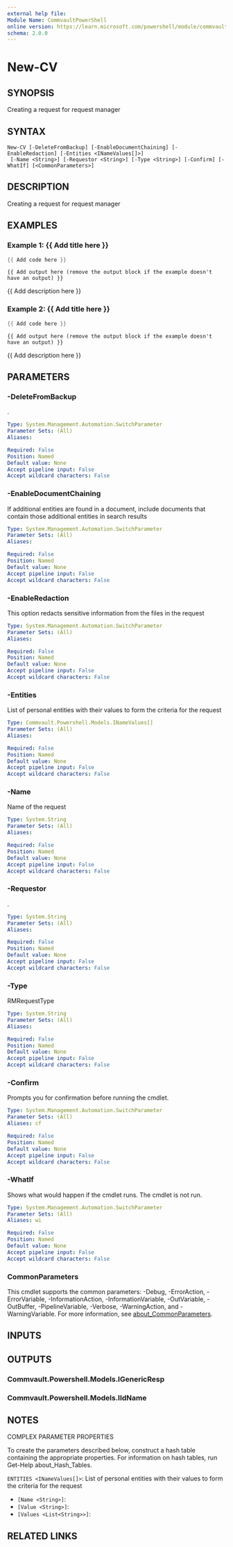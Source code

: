 ```yaml
---
external help file:
Module Name: CommvaultPowerShell
online version: https://learn.microsoft.com/powershell/module/commvaultpowershell/new-cv
schema: 2.0.0
---
```


# New-CV

## SYNOPSIS
Creating a request for request manager

## SYNTAX

```
New-CV [-DeleteFromBackup] [-EnableDocumentChaining] [-EnableRedaction] [-Entities <INameValues[]>]
 [-Name <String>] [-Requestor <String>] [-Type <String>] [-Confirm] [-WhatIf] [<CommonParameters>]
```

## DESCRIPTION
Creating a request for request manager

## EXAMPLES

### Example 1: {{ Add title here }}
```powershell
{{ Add code here }}
```

```output
{{ Add output here (remove the output block if the example doesn't have an output) }}
```

{{ Add description here }}

### Example 2: {{ Add title here }}
```powershell
{{ Add code here }}
```

```output
{{ Add output here (remove the output block if the example doesn't have an output) }}
```

{{ Add description here }}

## PARAMETERS

### -DeleteFromBackup
.

```yaml
Type: System.Management.Automation.SwitchParameter
Parameter Sets: (All)
Aliases:

Required: False
Position: Named
Default value: None
Accept pipeline input: False
Accept wildcard characters: False
```

### -EnableDocumentChaining
If additional entities are found in a document, include documents that contain those additional entities in search results

```yaml
Type: System.Management.Automation.SwitchParameter
Parameter Sets: (All)
Aliases:

Required: False
Position: Named
Default value: None
Accept pipeline input: False
Accept wildcard characters: False
```

### -EnableRedaction
This option redacts sensitive information from the files in the request

```yaml
Type: System.Management.Automation.SwitchParameter
Parameter Sets: (All)
Aliases:

Required: False
Position: Named
Default value: None
Accept pipeline input: False
Accept wildcard characters: False
```

### -Entities
List of personal entities with their values to form the criteria for the request

```yaml
Type: Commvault.Powershell.Models.INameValues[]
Parameter Sets: (All)
Aliases:

Required: False
Position: Named
Default value: None
Accept pipeline input: False
Accept wildcard characters: False
```

### -Name
Name of the request

```yaml
Type: System.String
Parameter Sets: (All)
Aliases:

Required: False
Position: Named
Default value: None
Accept pipeline input: False
Accept wildcard characters: False
```

### -Requestor
.

```yaml
Type: System.String
Parameter Sets: (All)
Aliases:

Required: False
Position: Named
Default value: None
Accept pipeline input: False
Accept wildcard characters: False
```

### -Type
RMRequestType

```yaml
Type: System.String
Parameter Sets: (All)
Aliases:

Required: False
Position: Named
Default value: None
Accept pipeline input: False
Accept wildcard characters: False
```

### -Confirm
Prompts you for confirmation before running the cmdlet.

```yaml
Type: System.Management.Automation.SwitchParameter
Parameter Sets: (All)
Aliases: cf

Required: False
Position: Named
Default value: None
Accept pipeline input: False
Accept wildcard characters: False
```

### -WhatIf
Shows what would happen if the cmdlet runs.
The cmdlet is not run.

```yaml
Type: System.Management.Automation.SwitchParameter
Parameter Sets: (All)
Aliases: wi

Required: False
Position: Named
Default value: None
Accept pipeline input: False
Accept wildcard characters: False
```

### CommonParameters
This cmdlet supports the common parameters: -Debug, -ErrorAction, -ErrorVariable, -InformationAction, -InformationVariable, -OutVariable, -OutBuffer, -PipelineVariable, -Verbose, -WarningAction, and -WarningVariable. For more information, see [about_CommonParameters](http://go.microsoft.com/fwlink/?LinkID=113216).

## INPUTS

## OUTPUTS

### Commvault.Powershell.Models.IGenericResp

### Commvault.Powershell.Models.IIdName

## NOTES

COMPLEX PARAMETER PROPERTIES

To create the parameters described below, construct a hash table containing the appropriate properties. For information on hash tables, run Get-Help about_Hash_Tables.


`ENTITIES <INameValues[]>`: List of personal entities with their values to form the criteria for the request
  - `[Name <String>]`: 
  - `[Value <String>]`: 
  - `[Values <List<String>>]`: 

## RELATED LINKS

